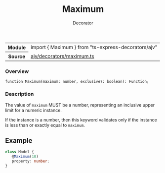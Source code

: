 <header class="symbol-info-header">    <h1 id="maximum">Maximum</h1>    <label class="symbol-info-type-label decorator">Decorator</label>      </header>
<section class="symbol-info">      <table class="is-full-width">        <tbody>        <tr>          <th>Module</th>          <td>            <div class="lang-typescript">                <span class="token keyword">import</span> { Maximum }                 <span class="token keyword">from</span>                 <span class="token string">"ts-express-decorators/ajv"</span>                            </div>          </td>        </tr>        <tr>          <th>Source</th>          <td>            <a href="https://romakita.github.io/ts-express-decorators/#//blob/v2.16.0/src/ajv/decorators/maximum.ts#L0-L0">                ajv/decorators/maximum.ts            </a>        </td>        </tr>                </tbody>      </table>    </section>

### Overview

<pre><code class="typescript-lang">function <span class="token function">Maximum</span><span class="token punctuation">(</span>maximum<span class="token punctuation">:</span> <span class="token keyword">number</span><span class="token punctuation">,</span> exclusive?<span class="token punctuation">:</span> <span class="token keyword">boolean</span><span class="token punctuation">)</span><span class="token punctuation">:</span> Function<span class="token punctuation">;</span></code></pre>

### Description

The value of `maximum` MUST be a number, representing an inclusive upper limit for a numeric instance.

If the instance is a number, then this keyword validates only if the instance is less than or exactly equal to `maximum`.

## Example

```typescript
class Model {
   @Maximum(10)
   property: number;
}
```
